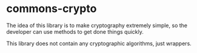 # commons-crypto

The idea of this library is to make cryptography extremely simple, so the developer can use methods to get done things quickly.

This library does not contain any cryptographic algorithms, just wrappers.
